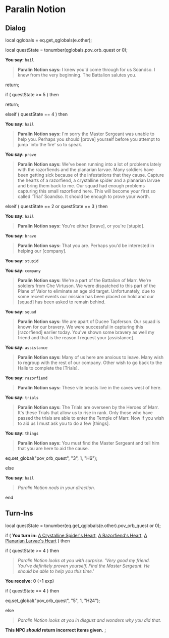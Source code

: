 # Paralin Notion
## Dialog


local qglobals = eq.get_qglobals(e.other);

local questState = tonumber(qglobals.pov_orb_quest or 0);


**You say:** `hail`



>**Paralin Notion says:** I knew you'd come through for us Soandso. I knew from the very beginning. The Battalion salutes you.


return;

if ( questState >= 5 ) then


return;



elseif ( questState == 4 ) then




**You say:** `hail`




>**Paralin Notion says:** I'm sorry the Master Sergeant was unable to help you. Perhaps you should [prove] yourself before you attempt to jump 'into the fire' so to speak.






**You say:** `prove`




>**Paralin Notion says:** We've been running into a lot of problems lately with the razorfiends and the planarian larvae. Many soldiers have been getting sick because of the infestations that they cause. Capture the hearts of a razorfiend, a crystalline spider and a planarian larvae and bring them back to me. Our squad had enough problems capturing this small razorfiend here. This will become your first so called 'Trial' Soandso. It should be enough to prove your worth.




elseif ( questState == 2 or questState == 3 ) then




**You say:** `hail`




>**Paralin Notion says:** You're either [brave], or you're [stupid].





**You say:** `brave`




>**Paralin Notion says:** That you are. Perhaps you'd be interested in helping our [company].




**You say:** `stupid`

















**You say:** `company`







>**Paralin Notion says:** We're a part of the Battalion of Marr. We're soldiers from Che Virtuson. We were dispatched to this part of the Plane of Valor to eliminate an age old target. Unfortunately, due to some recent events our mission has been placed on hold and our [squad] has been asked to remain behind.





**You say:** `squad`







>**Paralin Notion says:** We are apart of Ducee Tapferson. Our squad is known for our bravery. We were successful in capturing this [razorfiend] earlier today. You've shown some bravery as well my friend and that is the reason I request your [assistance].





**You say:** `assistance`







>**Paralin Notion says:** Many of us here are anxious to leave. Many wish to regroup with the rest of our company. Other wish to go back to the Halls to complete the [Trials].





**You say:** `razorfiend`







>**Paralin Notion says:** These vile beasts live in the caves west of here.





**You say:** `trials`







>**Paralin Notion says:** The Trials are overseen by the Heroes of Marr. It's these Trials that allow us to rise in rank. Only those who have passed the trials are able to enter the Temple of Marr. Now if you wish to aid us I must ask you to do a few [things].





**You say:** `things`







>**Paralin Notion says:** You must find the Master Sergeant and tell him that you are here to aid the cause.



eq.set_global("pov_orb_quest", "3", 1, "H6");


else


**You say:** `hail`




>*Paralin Notion nods in your direction.*

end

## Turn-Ins

local questState = tonumber(eq.get_qglobals(e.other).pov_orb_quest or 0);





if (  **You turn in:** [A Crystalline Spider's Heart](/item/25597), [A Razorfiend's Heart](/item/25598), [A Planarian Larvae's Heart](/item/25599)  ) then 




if ( questState >= 4 ) then






>*Paralin Notion looks at you with surprise. 'Very good my friend. You've definitely proven yourself. Find the Master Sergeant. He should be able to help you this time.'*







 **You receive:** 0 (+1 exp)



if ( questState == 4 ) then




eq.set_global("pov_orb_quest", "5", 1, "H24");




else



>*Paralin Notion looks at you in disgust and wonders why you did that.*


**This NPC *should* return incorrect items given.**
;